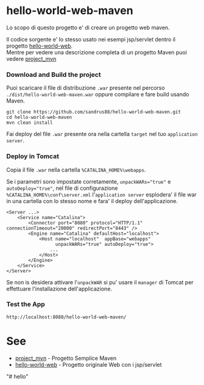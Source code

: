 # hello-world-web-maven

Lo scopo di questo progetto e' di creare un progetto web maven.

Il codice sorgente e' lo stesso usato nei esempi jsp/servlet dentro il progetto [hello-world-web](https://github.com/sandrus88/hello-world-web).<br/>
Mentre per vedere una descrizione completa di un progetto Maven puoi vedere [project_mvn](https://github.com/sandrus88/project_mvn)

### Download and Build the project
Puoi scaricare il file di distribuzione `.war` presente nel percorso `./dist/hello-world-web-maven.war` oppure compilare e fare build usando Maven.

```
git clone https://github.com/sandrus88/hello-world-web-maven.git
cd hello-world-web-maven
mvn clean install
```

Fai deploy del file `.war` presente ora nella cartella `target` nel tuo `application server`.


### Deploy in Tomcat

Copia il file `.war` nella cartella `%CATALINA_HOME%\webapps`. 

Se i parametri sono impostate corretamente, `unpackWARs="true"` e `autoDeploy="true"`, nel file di configurazione `%CATALINA_HOME%\conf\server.xml` 
l'`application server` esplodera' il file war in una cartella con lo stesso nome e fara' il deploy dell'applicazione.

```
<Server ...>
    <Service name="Catalina">
        <Connector port="8080" protocol="HTTP/1.1" connectionTimeout="20000" redirectPort="8443" />
        <Engine name="Catalina" defaultHost="localhost">
            <Host name="localhost"  appBase="webapps"
                  unpackWARs="true" autoDeploy="true">
                ...    
            </Host>
        </Engine>
    </Service>
</Server>
```

Se non is desidera attivare l'`unpackWAR` si pu' usare il `manager` di Tomcat per effettuare l'installazione dell'applicazione.

### Test the App

`http://localhost:8080/hello-world-web-maven/`

# See

* [project_mvn](https://github.com/sandrus88/project_mvn) - Progetto Semplice Maven
* [hello-world-web](https://github.com/sandrus88/hello-world-web) - Progetto originale Web con i jsp/servlet



"# hello" 
